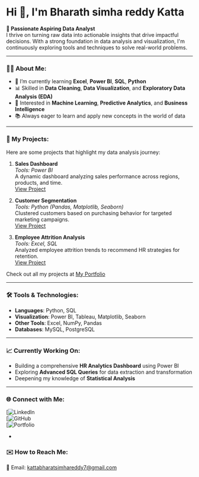 # Hi 👋, I'm Bharath simha reddy Katta

**🎯 Passionate Aspiring Data Analyst**  
I thrive on turning raw data into actionable insights that drive impactful decisions. With a strong foundation in data analysis and visualization, I'm continuously exploring tools and techniques to solve real-world problems.

---

### 👨‍💻 About Me:
- 🌱 I’m currently learning **Excel**, **Power BI**, **SQL**, **Python**  
- 📊 Skilled in **Data Cleaning**, **Data Visualization**, and **Exploratory Data Analysis (EDA)**  
- 🧠 Interested in **Machine Learning**, **Predictive Analytics**, and **Business Intelligence**  
- 📚 Always eager to learn and apply new concepts in the world of data  

---

### 🚀 My Projects:
Here are some projects that highlight my data analysis journey:
1. **Sales Dashboard**  
   *Tools: Power BI*  
   A dynamic dashboard analyzing sales performance across regions, products, and time.  
   [View Project](https://your-portfolio-link/sales-dashboard)

2. **Customer Segmentation**  
   *Tools: Python (Pandas, Matplotlib, Seaborn)*  
   Clustered customers based on purchasing behavior for targeted marketing campaigns.  
   [View Project](https://your-portfolio-link/customer-segmentation)

3. **Employee Attrition Analysis**  
   *Tools: Excel, SQL*  
   Analyzed employee attrition trends to recommend HR strategies for retention.  
   [View Project](https://your-portfolio-link/employee-attrition-analysis)

Check out all my projects at [My Portfolio](https://your-portfolio-link)

---

### 🛠️ Tools & Technologies:
- **Languages**: Python, SQL  
- **Visualization**: Power BI, Tableau, Matplotlib, Seaborn  
- **Other Tools**: Excel, NumPy, Pandas  
- **Databases**: MySQL, PostgreSQL  

---

### 📈 Currently Working On:
- Building a comprehensive **HR Analytics Dashboard** using Power BI  
- Exploring **Advanced SQL Queries** for data extraction and transformation  
- Deepening my knowledge of **Statistical Analysis**  

---

### 🌐 Connect with Me:
[![LinkedIn](https://www.linkedin.com/in/bharathsimhareddykatta)  
[![GitHub](https://github.com/Bharathsimhareddykatta)  
[![Portfolio](https://bharathsimhareddykatta.github.io/bharathsimha.github.io/)

-
### ✉️ How to Reach Me:
📧 Email: kattabharatsimhareddy7@gmail.com  
